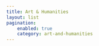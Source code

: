 ```yaml
---
title: Art & Humanities
layout: list
pagination:
    enabled: true
    category: art-and-humanities
---
```

